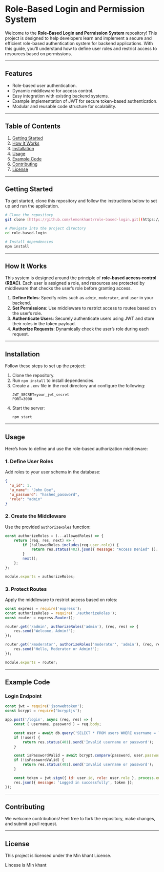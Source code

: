# Role-Based Login and Permission System

Welcome to the **Role-Based Login and Permission System** repository! This project is designed to help developers learn and implement a secure and efficient role-based authentication system for backend applications. With this guide, you'll understand how to define user roles and restrict access to resources based on permissions.

---

## Features

- Role-based user authentication.
- Dynamic middleware for access control.
- Easy integration with existing backend systems.
- Example implementation of JWT for secure token-based authentication.
- Modular and reusable code structure for scalability.

---

## Table of Contents

1. [Getting Started](#getting-started)
2. [How It Works](#how-it-works)
3. [Installation](#installation)
4. [Usage](#usage)
5. [Example Code](#example-code)
6. [Contributing](#contributing)
7. [License](#license)

---

## Getting Started

To get started, clone this repository and follow the instructions below to set up and run the application.

```bash
# Clone the repository
git clone [https://github.com/lemonkhant/role-based-login.git](https://github.com/lemonkhant/RBAC.git)

# Navigate into the project directory
cd role-based-login

# Install dependencies
npm install
```

---

## How It Works

This system is designed around the principle of **role-based access control (RBAC)**. Each user is assigned a role, and resources are protected by middleware that checks the user’s role before granting access.

1. **Define Roles**: Specify roles such as `admin`, `moderator`, and `user` in your backend.
2. **Set Permissions**: Use middleware to restrict access to routes based on the user’s role.
3. **Authenticate Users**: Securely authenticate users using JWT and store their roles in the token payload.
4. **Authorize Requests**: Dynamically check the user’s role during each request.

---

## Installation

Follow these steps to set up the project:

1. Clone the repository.
2. Run `npm install` to install dependencies.
3. Create a `.env` file in the root directory and configure the following:
   ```env
   JWT_SECRET=your_jwt_secret
   PORT=3000
   ```
4. Start the server:
   ```bash
   npm start
   ```

---

## Usage

Here’s how to define and use the role-based authorization middleware:

### 1. Define User Roles

Add roles to your user schema in the database:

```json
{
  "u_id": 1,
  "u_name": "John Doe",
  "u_password": "hashed_password",
  "role": "admin"
}
```

### 2. Create the Middleware

Use the provided `authorizeRoles` function:

```javascript
const authorizeRoles = (...allowedRoles) => {
    return (req, res, next) => {
        if (!allowedRoles.includes(req.user.role)) {
            return res.status(403).json({ message: "Access Denied" });
        }
        next();
    };
};

module.exports = authorizeRoles;
```

### 3. Protect Routes

Apply the middleware to restrict access based on roles:

```javascript
const express = require('express');
const authorizeRoles = require('./authorizeRoles');
const router = express.Router();

router.get('/admin', authorizeRoles('admin'), (req, res) => {
    res.send('Welcome, Admin!');
});

router.get('/moderator', authorizeRoles('moderator', 'admin'), (req, res) => {
    res.send('Hello, Moderator or Admin!');
});

module.exports = router;
```

---

## Example Code

### Login Endpoint

```javascript
const jwt = require('jsonwebtoken');
const bcrypt = require('bcryptjs');

app.post('/login', async (req, res) => {
    const { username, password } = req.body;

    const user = await db.query('SELECT * FROM users WHERE username = ?', [username]);
    if (!user) {
        return res.status(401).send('Invalid username or password');
    }

    const isPasswordValid = await bcrypt.compare(password, user.password);
    if (!isPasswordValid) {
        return res.status(401).send('Invalid username or password');
    }

    const token = jwt.sign({ id: user.id, role: user.role }, process.env.JWT_SECRET, { expiresIn: '1h' });
    res.json({ message: 'Logged in successfully', token });
});
```

---

## Contributing

We welcome contributions! Feel free to fork the repository, make changes, and submit a pull request.

---

## License

This project is licensed under the Min khant License.

Lincese is MIn khant

